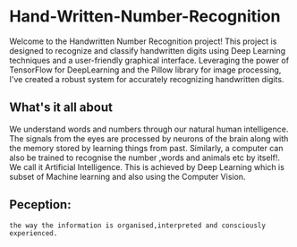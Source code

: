 # Hand-Written-Number-Recognition
   Welcome to the Handwritten Number Recognition project! This project is designed to recognize and classify handwritten digits using Deep Learning techniques and a user-friendly graphical interface. Leveraging the power of TensorFlow for DeepLearning and the Pillow library for image processing, I've created a robust system for accurately recognizing handwritten digits.


## What's it all about
We understand words and numbers through our natural human intelligence.
 The signals from the eyes are processed by neurons of the brain along with the memory stored by learning things from past.
Similarly, a computer can also be trained to recognise the number ,words and animals etc by itself!. We call it Artificial Intelligence.
This is achieved by Deep Learning which is subset of Machine learning and also using the Computer Vision.


 
## Peception:
	the way the information is organised,interpreted and consciously experienced.
